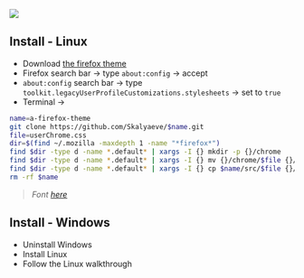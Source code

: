 ![](https://github.com/Skalyaeve/images-1/blob/main/screenshot/firefox-theme.png)

## Install - Linux
- Download [the firefox theme](https://addons.mozilla.org/fr/firefox/addon/dark-pixels/)
- Firefox search bar -> type `about:config` -> accept
- `about:config` search bar -> type `toolkit.legacyUserProfileCustomizations.stylesheets` -> set to `true`
- Terminal ->
```sh
name=a-firefox-theme
git clone https://github.com/Skalyaeve/$name.git
file=userChrome.css
dir=$(find ~/.mozilla -maxdepth 1 -name "*firefox*")
find $dir -type d -name *.default* | xargs -I {} mkdir -p {}/chrome
find $dir -type d -name *.default* | xargs -I {} mv {}/chrome/$file {}/chrome/$file.bak 2>/dev/null
find $dir -type d -name *.default* | xargs -I {} cp $name/src/$file {}/chrome
rm -rf $name
```
> *Font [here](https://github.com/ryanoasis/nerd-fonts/releases/download/v3.2.1/Terminus.zip)*

## Install - Windows
- Uninstall Windows
- Install Linux
- Follow the Linux walkthrough
